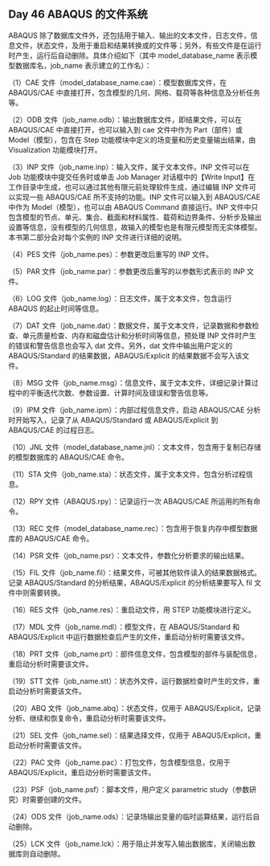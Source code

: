 ## Day 46 ABAQUS 的文件系统

ABAQUS 除了数据库文件外，还包括用于输入、输出的文本文件，日志文件，信息文件，状态文件，及用于重启和结果转换或的文件等；另外，有些文件是在运行时产生，运行后自动删除。具体介绍如下（其中 model_database_name 表示模型数据库名，job_name 表示建立的工作名）：

（1）CAE 文件（model_database_name.cae）：模型数据库文件，在 ABAQUS/CAE 中直接打开，包含模型的几何、网格、载荷等各种信息及分析任务等。

（2）ODB 文件（job_name.odb）：输出数据库文件，即结果文件，可以在 ABAQUS/CAE 中直接打开，也可以输入到 cae 文件中作为 Part（部件）或 Model（模型），包含在 Step 功能模块中定义的场变量和历史变量输出结果，由 Visualization 功能模块打开。

（3）INP 文件（job_name.inp）：输入文件，属于文本文件。INP 文件可以在 Job 功能模块中提交任务时或单击 Job Manager 对话框中的【Write Input】在工作目录中生成，也可以通过其他有限元前处理软件生成，通过编辑 INP 文件可以实现一些 ABAQUS/CAE 所不支持的功能。INP 文件可以输入到 ABAQUS/CAE 中作为 Model（模型），也可以由 ABAQUS Command 直接运行。INP 文件中只包含模型的节点、单元、集合、截面和材料属性、载荷和边界条件、分析步及输出设置等信息，没有模型的几何信息，故输入的模型也是有限元模型而无实体模型。本书第二部分会对每个实例的 INP 文件进行详细的说明。

（4）PES 文件（job_name.pes）：参数更改后重写的 INP 文件。

（5）PAR 文件（job_name.par）：参数更改后重写的以参数形式表示的 INP 文件。

（6）LOG 文件（job_name.log）：日志文件，属于文本文件，包含运行 ABAQUS 的起止时间等信息。

（7）DAT 文件（job_name.dat）：数据文件，属于文本文件，记录数据和参数检查、单元质量检查、内存和磁盘估计和分析时间等信息，预处理 INP 文件时产生的错误和警告信息也会写入 dat 文件。另外，dat 文件中输出用户定义的 ABAQUS/Standard 的结果数据，ABAQUS/Explicit 的结果数据不会写入该文件。

（8）MSG 文件（job_name.msg）：信息文件，属于文本文件，详细记录计算过程中的平衡迭代次数、参数设置、计算时间及错误和警告信息等。

（9）IPM 文件（job_name.ipm）：内部过程信息文件，启动 ABAQUS/CAE 分析时开始写入，记录了从 ABAQUS/Standard 或 ABAQUS/Explicit 到 ABAQUS/CAE 的过程日志。

（10）JNL 文件（model_database_name.jnl）：文本文件，包含用于复制已存储的模型数据库的 ABAQUS/CAE 命令。

（11）STA 文件（job_name.sta）：状态文件，属于文本文件，包含分析过程信息。

（12）RPY 文件（ABAQUS.rpy）：记录运行一次 ABAQUS/CAE 所运用的所有命令。

（13）REC 文件（model_database_name.rec）：包含用于恢复内存中模型数据库的 ABAQUS/CAE 命令。

（14）PSR 文件（job_name.psr）：文本文件，参数化分析要求的输出结果。

（15）FIL 文件（job_name.fil）：结果文件，可被其他软件读入的结果数据格式。记录 ABAQUS/Standard 的分析结果，ABAQUS/Explicit 的分析结果要写入 fil 文件中则需要转换。

（16）RES 文件（job_name.res）：重启动文件，用 STEP 功能模块进行定义。

（17）MDL 文件（job_name.mdl）：模型文件，在 ABAQUS/Standard 和 ABAQUS/Explicit 中运行数据检查后产生的文件，重启动分析时需要该文件。

（18）PRT 文件（job_name.prt）：部件信息文件，包含模型的部件与装配信息，重启动分析时需要该文件。

（19）STT 文件（job_name.stt）：状态外文件，运行数据检查时产生的文件，重启动分析时需要该文件。

（20）ABQ 文件（job_name.abq）：状态文件，仅用于 ABAQUS/Explicit，记录分析、继续和恢复命令，重启动分析时需要该文件。

（21）SEL 文件（job_name.sel）：结果选择文件，仅用于 ABAQUS/Explicit，重启动分析时需要该文件。

（22）PAC 文件（job_name.pac）：打包文件，包含模型信息，仅用于 ABAQUS/Explicit，重启动分析时需要该文件。

（23）PSF（job_name.psf）：脚本文件，用户定义 parametric study（参数研究）时需要创建的文件。

（24）ODS 文件（job_name.ods）：记录场输出变量的临时运算结果，运行后自动删除。

（25）LCK 文件（job_name.lck）：用于阻止并发写入输出数据库，关闭输出数据库则自动删除。
